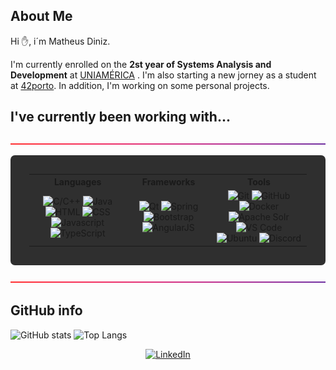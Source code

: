 ## **About Me**

Hi ✋, i´m Matheus Diniz. <p> I'm currently enrolled on the <strong>2st year of Systems Analysis and Development</strong> at [UNIAMÉRICA](https://uniamerica.br) . I'm also starting a new jorney as a student at [42porto](https://www.42porto.com). In addition, I'm working on some personal projects. </p>

## **I've currently been working with...**

<img src="red_purple_strip.png">

<table style="background-color:#2F2F2F;padding:30px;border-radius:7px;">
	<tr>
		<th> Languages </th>
		<th> Frameworks </th>
		<th> Tools </th>
	</tr>
	<tr>
		<td align=center>
      <img src="https://img.shields.io/badge/-C/C++-00AAFF?style=for-the-badge&logo=C&logoColor=FFFFFF" alt="C/C++">
			<img src="https://img.shields.io/badge/-Java-DD7700?style=for-the-badge" alt="Java">
			<img src="https://img.shields.io/badge/HTML-FF751B?style=for-the-badge&logo=HTML5&logoColor=FFFFFF" alt="HTML">
			<img src="https://img.shields.io/badge/CSS-00DDFF?style=for-the-badge&logo=CSS3&logoColor=FFFFFF" alt="CSS">
			<img src="https://img.shields.io/badge/Javascript-FFAB00?style=for-the-badge&logo=Javascript&logoColor=FFFFFF" alt="Javascript">
      <img src="https://img.shields.io/badge/TypeScript-007ACC?style=for-the-badge&logo=typescript&logoColor=white" alt="TypeScript">
		</td>
		<td align=center>
      <img src="https://img.shields.io/badge/Qt-41CD52?style=for-the-badge&logo=qt&logoColor=white" alt="Qt">
      <img src="https://img.shields.io/badge/Spring-6DB33F?style=for-the-badge&logo=spring&logoColor=white" alt="Spring">
			<img src="https://img.shields.io/badge/Bootstrap-C635F8?style=for-the-badge&logo=Bootstrap&logoColor=FFFFFF" alt="Bootstrap">
			<img src="https://img.shields.io/badge/Angular-DD0000?style=for-the-badge&logo=Angular&logoColor=FFFFFF" alt="AngularJS">
		</td>
		<td align=center>
			<img src="https://img.shields.io/badge/Git-FF5500?style=for-the-badge&logo=Git&logoColor=FFFFFF" alt="Git">
			<img src="https://img.shields.io/badge/GitHub-000000?style=for-the-badge&logo=GitHub&logoColor=FFFFFF" alt="GitHub">
			<img src="https://img.shields.io/badge/Docker-2496ED?style=for-the-badge&logo=Docker&logoColor=FFFFFF" alt="Docker">
			<img src="https://img.shields.io/badge/Solr-D9411E?style=for-the-badge&logo=apachesolr&logoColor=FFFFFF" alt="Apache Solr">
			<img src="https://img.shields.io/badge/Visual Studio Code-5555FF?style=for-the-badge&logo=Visual Studio Code&logoColor=FFFFFF" alt="VS Code">
			<img src="https://img.shields.io/badge/Ubuntu-orange?style=for-the-badge&logo=Ubuntu&logoColor=FFFFFF" alt="Ubuntu">
			<img src="https://img.shields.io/badge/Discord-5053FF?style=for-the-badge&logo=Discord&logoColor=FFFFFF" alt="Discord">
		</td>
	</tr>
</table>

<img src="red_purple_strip.png">

 ## **GitHub info**
 
![GitHub stats](https://github-readme-stats.vercel.app/api?username=tmatheusdiniz&show_icons=true&theme=radical)
![Top Langs](https://github-readme-stats.vercel.app/api/top-langs/?username=tmatheusdiniz&layout=compact) 

<div align="center">
	<a href="https://www.linkedin.com/in/matheus-diniz-065140254/" target="_blank">
		<img src="https://img.shields.io/badge/-Visit my LinkedIn-2975FE?style=for-the-badge&logo=LinkedIn&logoColor=FFFFFF" alt="LinkedIn">
	</a>
</div>
